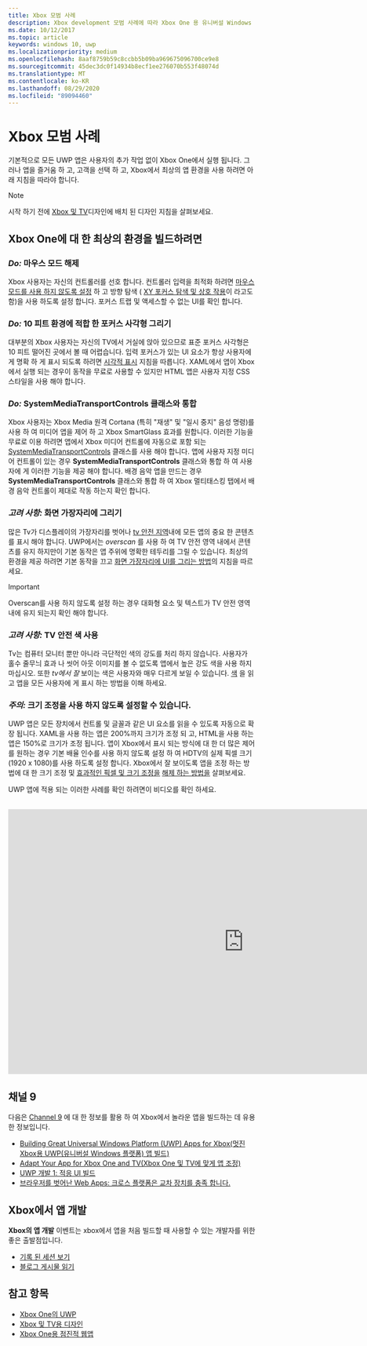 ```yaml
---
title: Xbox 모범 사례
description: Xbox development 모범 사례에 따라 Xbox One 용 유니버설 Windows 플랫폼 (UWP) 응용 프로그램을 최적화 하는 방법에 대해 알아봅니다.
ms.date: 10/12/2017
ms.topic: article
keywords: windows 10, uwp
ms.localizationpriority: medium
ms.openlocfilehash: 8aaf8759b59c8ccbb5b09ba969675096700ce9e8
ms.sourcegitcommit: 45dec3dc0f14934b8ecf1ee276070b553f48074d
ms.translationtype: MT
ms.contentlocale: ko-KR
ms.lasthandoff: 08/29/2020
ms.locfileid: "89094460"
---
```

# <a name="xbox-best-practices"></a>Xbox 모범 사례

기본적으로 모든 UWP 앱은 사용자의 추가 작업 없이 Xbox One에서 실행 됩니다. 그러나 앱을 즐거움 하 고, 고객을 선택 하 고, Xbox에서 최상의 앱 환경을 사용 하려면 아래 지침을 따라야 합니다.
  > [!NOTE]
  > 시작 하기 전에 [Xbox 및 TV](../design/devices/designing-for-tv.md)디자인에 배치 된 디자인 지침을 살펴보세요.   

## <a name="to-build-the-best-experiences-for-xbox-one"></a>Xbox One에 대 한 최상의 환경을 빌드하려면

### <a name="do-turn-off-mouse-mode"></a>*Do:* 마우스 모드 해제

Xbox 사용자는 자신의 컨트롤러를 선호 합니다. 컨트롤러 입력을 최적화 하려면 [마우스 모드를 사용 하지 않도록 설정](how-to-disable-mouse-mode.md) 하 고 방향 탐색 ( [XY 포커스 탐색 및 상호 작용](../design/input/gamepad-and-remote-interactions.md#xy-focus-navigation-and-interaction)이 라고도 함)을 사용 하도록 설정 합니다. 포커스 트랩 및 액세스할 수 없는 UI를 확인 합니다.

### <a name="do-draw-a-focus-rectangle-that-is-appropriate-for-a-10-foot-experience"></a>*Do:* 10 피트 환경에 적합 한 포커스 사각형 그리기

대부분의 Xbox 사용자는 자신의 TV에서 거실에 앉아 있으므로 표준 포커스 사각형은 10 피트 떨어진 곳에서 볼 때 어렵습니다. 입력 포커스가 있는 UI 요소가 항상 사용자에 게 명확 하 게 표시 되도록 하려면 [시각적 표시](../design/input/gamepad-and-remote-interactions.md#focus-visual) 지침을 따릅니다. XAML에서 앱이 Xbox에서 실행 되는 경우이 동작을 무료로 사용할 수 있지만 HTML 앱은 사용자 지정 CSS 스타일을 사용 해야 합니다.

### <a name="do-integrate-with-the-systemmediatransportcontrols-class"></a>*Do:* SystemMediaTransportControls 클래스와 통합

Xbox 사용자는 Xbox Media 원격 Cortana (특히 "재생" 및 "일시 중지" 음성 명령)를 사용 하 여 미디어 앱을 제어 하 고 Xbox SmartGlass 효과를 원합니다. 이러한 기능을 무료로 이용 하려면 앱에서 Xbox 미디어 컨트롤에 자동으로 포함 되는 [SystemMediaTransportControls](https://docs.microsoft.com/uwp/api/windows.media.systemmediatransportcontrols) 클래스를 사용 해야 합니다. 앱에 사용자 지정 미디어 컨트롤이 있는 경우 **SystemMediaTransportControls** 클래스와 통합 하 여 사용자에 게 이러한 기능을 제공 해야 합니다. 배경 음악 앱을 만드는 경우 **SystemMediaTransportControls** 클래스와 통합 하 여 Xbox 멀티태스킹 탭에서 배경 음악 컨트롤이 제대로 작동 하는지 확인 합니다.

<!-- ### *Do:* Use adaptive UI to account for snapped apps
One of the unique features of Xbox One is that users can snap apps such as Cortana next to any other app, so your app should respond gracefully when it runs in *fill mode*. Implement [adaptive UI](../get-started/universal-application-platform-guide.md#design-adaptive-ui-with-adaptive-panels) and make sure to test your app during development by snapping an app next to it. -->

### <a name="consider-draw-to-the-edge-of-the-screen"></a>*고려 사항:* 화면 가장자리에 그리기

많은 Tv가 디스플레이의 가장자리를 벗어나 [tv 안전 지역](../design/devices/designing-for-tv.md#tv-safe-area)내에 모든 앱의 중요 한 콘텐츠를 표시 해야 합니다. UWP에서는 *overscan* 를 사용 하 여 TV 안전 영역 내에서 콘텐츠를 유지 하지만이 기본 동작은 앱 주위에 명확한 테두리를 그릴 수 있습니다. 최상의 환경을 제공 하려면 기본 동작을 끄고 [화면 가장자리에 UI를 그리는 방법](turn-off-overscan.md)의 지침을 따르세요.
> [!IMPORTANT]
  > Overscan를 사용 하지 않도록 설정 하는 경우 대화형 요소 및 텍스트가 TV 안전 영역 내에 유지 되는지 확인 해야 합니다. 

### <a name="consider-use-tv-safe-colors"></a>*고려 사항:* TV 안전 색 사용

Tv는 컴퓨터 모니터 뿐만 아니라 극단적인 색의 강도를 처리 하지 않습니다. 사용자가 홀수 줄무늬 효과 나 씻어 아웃 이미지를 볼 수 없도록 앱에서 높은 강도 색을 사용 하지 마십시오. 또한 *tv에서 잘* 보이는 색은 사용자와 매우 다르게 보일 수 있습니다. [색](../design/devices/designing-for-tv.md#colors) 을 읽고 앱을 모든 사용자에 게 표시 하는 방법을 이해 하세요.

### <a name="remember-you-can-disable-scaling"></a>*주의:* 크기 조정을 사용 하지 않도록 설정할 수 있습니다.

UWP 앱은 모든 장치에서 컨트롤 및 글꼴과 같은 UI 요소를 읽을 수 있도록 자동으로 확장 됩니다. XAML을 사용 하는 앱은 200%까지 크기가 조정 되 고, HTML을 사용 하는 앱은 150%로 크기가 조정 됩니다. 앱이 Xbox에서 표시 되는 방식에 대 한 더 많은 제어를 원하는 경우 기본 배율 인수를 사용 하지 않도록 설정 하 여 HDTV의 실제 픽셀 크기 (1920 x 1080)를 사용 하도록 설정 합니다. Xbox에서 잘 보이도록 앱을 조정 하는 방법에 대 한 크기 조정 및 [효과적인 픽셀 및 크기 조정을](../design/basics/design-and-ui-intro.md#effective-pixels-and-scaling) [해제 하는 방법을](disable-scaling.md) 살펴보세요.

UWP 앱에 적용 되는 이러한 사례를 확인 하려면이 비디오를 확인 하세요.
</br>
</br>
<iframe src="https://channel9.msdn.com/Blogs/One-Dev-Minute/Tailoring-your-UWP-app-for-Xbox/player" width="960" height="540" allowFullScreen frameBorder="0"></iframe>

## <a name="channel-9"></a>채널 9

다음은 [Channel 9](https://channel9.msdn.com/) 에 대 한 정보를 활용 하 여 Xbox에서 놀라운 앱을 빌드하는 데 유용한 정보입니다.

- [Building Great Universal Windows Platform (UWP) Apps for Xbox(멋진 Xbox용 UWP(유니버설 Windows 플랫폼) 앱 빌드)](https://channel9.msdn.com/Events/Build/2016/B883)
- [Adapt Your App for Xbox One and TV(Xbox One 및 TV에 맞게 앱 조정)](https://channel9.msdn.com/Events/Build/2016/T651-R1)
- [UWP 개발 1: 적응 UI 빌드](https://channel9.msdn.com/Events/Build/2016/L724-R1)
- [브라우저를 벗어난 Web Apps: 크로스 플랫폼은 교차 장치를 충족 합니다.](https://channel9.msdn.com/Events/Build/2016/B888)

## <a name="app-dev-on-xbox"></a>Xbox에서 앱 개발

**Xbox의 앱 개발** 이벤트는 xbox에서 앱을 처음 빌드할 때 사용할 수 있는 개발자를 위한 좋은 출발점입니다.

* [기록 된 세션 보기](https://developer.microsoft.com/windows/projects/campaigns/app-dev-on-xbox-event#WatchNow)
* [블로그 게시물 읽기](https://developer.microsoft.com/windows/projects/campaigns/app-dev-on-xbox-event#BlogSeries)

## <a name="see-also"></a>참고 항목

- [Xbox One의 UWP](index.md)
- [Xbox 및 TV용 디자인](../design/devices/designing-for-tv.md)
- [Xbox One용 점진적 웹앱](https://docs.microsoft.com/microsoft-edge/progressive-web-apps/xbox-considerations)
